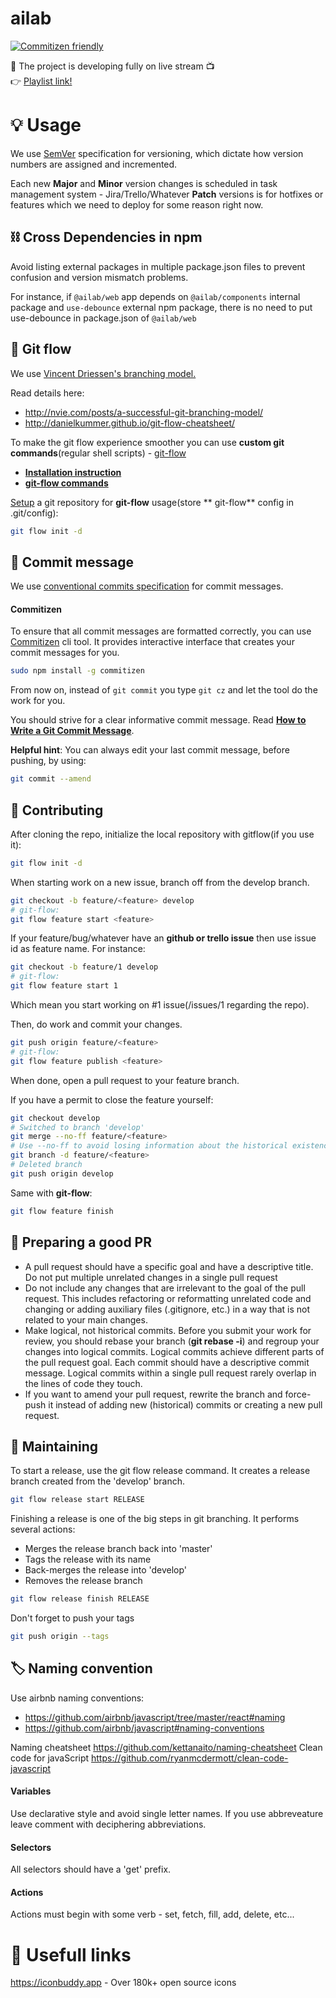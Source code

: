 # ailab
[![Commitizen friendly](https://img.shields.io/badge/commitizen-friendly-brightgreen.svg)](http://commitizen.github.io/cz-cli/)

🚀 The project is developing fully on live stream 📺  
👉 [Playlist link!][playlist-link]

# 💡 Usage
We use [SemVer][semver] specification for versioning, which dictate how version numbers are assigned and incremented.

Each new **Major** and **Minor** version changes is scheduled in task management system - Jira/Trello/Whatever
**Patch** versions is for hotfixes or features which we need to deploy for some reason right now.

## ⛓️ Cross Dependencies in npm
Avoid listing external packages in multiple package.json files to prevent confusion and version mismatch problems.  

For instance, if `@ailab/web` app depends on `@ailab/components` internal package and `use-debounce` external npm package, there is no need to put use-debounce in package.json of `@ailab/web`

[semver]: http://semver.org/
[git-flow-cheatsheet]: http://danielkummer.github.io/git-flow-cheatsheet

## 🌿 Git flow

We use [Vincent Driessen's branching model.](http://nvie.com/posts/a-successful-git-branching-model/)

Read details here:

- http://nvie.com/posts/a-successful-git-branching-model/
- http://danielkummer.github.io/git-flow-cheatsheet/

To make the git flow experience smoother you can use **custom git commands**(regular shell scripts) -
[git-flow](https://github.com/petervanderdoes/gitflow-avh)

- **[Installation instruction](https://github.com/petervanderdoes/gitflow-avh/wiki/Installing-on-Mac-OS-X)**
- **[git-flow commands](https://github.com/petervanderdoes/gitflow-avh/wiki#reference)**

[Setup](https://github.com/petervanderdoes/gitflow-avh#initialization) a git repository for **git-flow** usage(store **
git-flow** config in .git/config):

```sh
git flow init -d
```

## 💬 Commit message

We use [conventional commits specification](https://conventionalcommits.org/) for commit messages.

#### Commitizen

To ensure that all commit messages are formatted correctly, you can use
[Commitizen](http://commitizen.github.io/cz-cli/) cli tool. It provides interactive interface that creates your commit
messages for you.

```sh
sudo npm install -g commitizen
```

From now on, instead of `git commit` you type `git cz` and let the tool do the work for you.

You should strive for a clear informative commit message.
Read **[How to Write a Git Commit Message](https://chris.beams.io/posts/git-commit/)**.

**Helpful hint**: You can always edit your last commit message, before pushing, by using:

```sh
git commit --amend
```

## 🤝 Contributing

After cloning the repo, initialize the local repository with gitflow(if you use it):

```sh
git flow init -d
```

When starting work on a new issue, branch off from the develop branch.

```sh
git checkout -b feature/<feature> develop
# git-flow:
git flow feature start <feature>
```

If your feature/bug/whatever have an **github or trello issue** then use issue id as feature name. For instance:

```sh
git checkout -b feature/1 develop
# git-flow:
git flow feature start 1
```

Which mean you start working on #1 issue(/issues/1 regarding the repo).

Then, do work and commit your changes.

```sh
git push origin feature/<feature>
# git-flow:
git flow feature publish <feature>
```

When done, open a pull request to your feature branch.

If you have a permit to close the feature yourself:

```sh
git checkout develop
# Switched to branch 'develop'
git merge --no-ff feature/<feature>
# Use --no-ff to avoid losing information about the historical existence of a feature branch
git branch -d feature/<feature>
# Deleted branch
git push origin develop
```

Same with **git-flow**:

```sh
git flow feature finish
```

## 📝 Preparing a good PR

- A pull request should have a specific goal and have a descriptive title. Do not put multiple unrelated changes in a
  single pull request
- Do not include any changes that are irrelevant to the goal of the pull request. This includes refactoring or
  reformatting unrelated code and changing or adding auxiliary files
  (.gitignore, etc.) in a way that is not related to your main changes.
- Make logical, not historical commits. Before you submit your work for review, you should rebase your branch (**git
  rebase -i**) and regroup your changes into logical commits. Logical commits achieve different parts of the pull
  request goal. Each commit should have a descriptive commit message. Logical commits within a single pull request
  rarely overlap in the lines of code they touch.
- If you want to amend your pull request, rewrite the branch and force-push it instead of adding new (historical)
  commits or creating a new pull request.

## 🔧 Maintaining

To start a release, use the git flow release command. It creates a release branch created from the 'develop' branch.

```sh
git flow release start RELEASE
```

Finishing a release is one of the big steps in git branching. It performs several actions:

- Merges the release branch back into 'master'
- Tags the release with its name
- Back-merges the release into 'develop'
- Removes the release branch

```sh
git flow release finish RELEASE
```

Don't forget to push your tags

```sh
git push origin --tags
```

## 🏷️ Naming convention

Use airbnb naming conventions:

- https://github.com/airbnb/javascript/tree/master/react#naming
- https://github.com/airbnb/javascript#naming-conventions

Naming cheatsheet
https://github.com/kettanaito/naming-cheatsheet
Clean code for javaScript
https://github.com/ryanmcdermott/clean-code-javascript

#### Variables

Use declarative style and avoid single letter names. If you use abbreveature leave comment with deciphering
abbreviations.

#### Selectors

All selectors should have a 'get' prefix.

#### Actions

Actions must begin with some verb - set, fetch, fill, add, delete, etc...

# 🔗 Usefull links

https://iconbuddy.app - Over 180k+ open source icons

[react]: https://reactjs.org/
[redux]: http://redux.js.org
[redux-saga]: https://github.com/redux-saga/redux-saga
[redux-resource]: https://github.com/jmeas/redux-resource
[reselect]: https://github.com/reactjs/reselect
[styled-components]: https://www.styled-components.com
[playlist-link]: https://www.youtube.com/watch?v=xYgbyduJFak&list=PL88NI3LYRtJFA-nH-JuHojUIHcBLWeUu9
